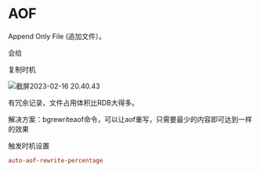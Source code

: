 # AOF



Append Only File (追加文件）。



会给

复制时机

![截屏2023-02-16 20.40.43](https://xingqiu-tuchuang-1256524210.cos.ap-shanghai.myqcloud.com/3978/%E6%88%AA%E5%B1%8F2023-02-16%2020.40.43.png)







有冗余记录，文件占用体积比RDB大得多。

解决方案：bgrewriteaof命令，可以让aof重写，只需要最少的内容即可达到一样的效果

触发时机设置

```conf
auto-aof-rewrite-percentage
```



